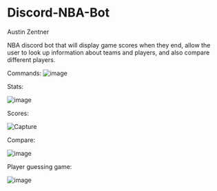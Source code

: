 # Discord-NBA-Bot
Austin Zentner


NBA discord bot that will display game scores when they end, allow the user to look up information about teams and players, and also compare different players. 

Commands: 
![image](https://user-images.githubusercontent.com/60276829/176315537-17fbe988-0c1e-433b-848e-afadbda36b35.png)

Stats:

![image](https://user-images.githubusercontent.com/60276829/176315463-2fd700de-1f2d-4b59-8025-f6c573d7c39d.png)

Scores: 

![Capture](https://user-images.githubusercontent.com/60276829/176315985-8e3f1b90-6855-49e6-861f-cb4f99d6d2b7.PNG)

Compare: 

![image](https://user-images.githubusercontent.com/60276829/176315743-25d220d2-cdcb-416e-ae5e-1bad71427574.png)

Player guessing game: 

![image](https://user-images.githubusercontent.com/60276829/176316049-0823dff0-c98f-497b-8eed-9d98a2dcaea4.png)





 
 


